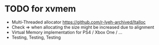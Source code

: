 # TODO for xvmem

- Multi-Threaded allocator <https://github.com/r-lyeh-archived/ltalloc>
- Check => when allocating the size might be increased due to alignment
- Virtual Memory implementation for PS4 / Xbox One / ...
- Testing, Testing, Testing
